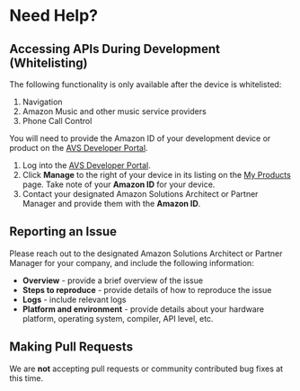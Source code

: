 # Need Help?

## Accessing APIs During Development (Whitelisting)

The following functionality is only available after the device is whitelisted:

1. Navigation
2. Amazon Music and other music service providers
3. Phone Call Control

You will need to provide the Amazon ID of your development device or product on the [AVS Developer Portal](https://developer.amazon.com/avs/home.html#/avs/home).

1. Log into the [AVS Developer Portal](https://developer.amazon.com/avs/home.html#/avs/home).
2. Click **Manage** to the right of your device in its listing on the [My Products](https://developer.amazon.com/avs/home.html#/avs/home) page. Take note of your **Amazon ID** for your device.
3. Contact your designated Amazon Solutions Architect or Partner Manager and provide them with the **Amazon ID**.

## Reporting an Issue

Please reach out to the designated Amazon Solutions Architect or Partner Manager for your company, and include the following information:

* **Overview** - provide a brief overview of the issue
* **Steps to reproduce** - provide details of how to reproduce the issue
* **Logs** - include relevant logs
* **Platform and environment** - provide details about your hardware platform, operating system, compiler, API level, etc.

## Making Pull Requests

We are **not** accepting pull requests or community contributed bug fixes at this time.
